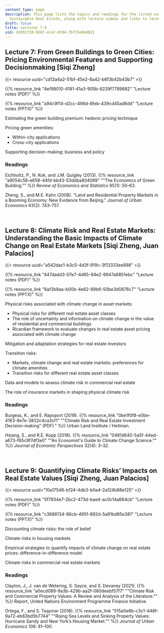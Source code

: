 ```yaml
---
content_type: page
description: This page lists the topics and readings for the listed sessions of 11.350
  Sustainable Real Estate, along with lecture videos and links to lecture slides.
draft: false
title: Lectures 7-9
uid: d2891f28-9207-4ca7-8394-fbf15e84d821
---
```

## Lecture 7: From Green Buildings to Green Cities: Pricing Environmental Features and Supporting Decisionmaking \[Siqi Zheng\]  

{{< resource uuid="cd12a4a2-51bf-45e2-8a42-b6f3b42b43b7" >}}

{{% resource_link "4ef98010-4181-41a3-905b-8239f7789882" "Lecture notes (PDF)" %}}

{{% resource_link "a94c9f14-d2cc-498d-8feb-439cd45ad6dd" "Lecture notes (PPTX)" %}}

Estimating the green building premium: hedonic pricing technique 

Pricing green amenities: 

- Within-city applications  
- Cross-city applications  

Supporting decision-making: business and policy

### Readings

Eichholtz, P., N. Kok, and J.M. Quigley (2013). {{% resource_link "a9054c58-e658-44fd-bb43-53ddba804089" "\"The Economics of Green Building.\"" %}} *Review of Economics and Statistics* 95(1): 50–63.

Zheng, S., and M.E. Kahn (2008). "Land and Residential Property Markets in a Booming Economy: New Evidence from Beijing." *Journal of Urban Economics* 63(2): 743–757. 

 

## Lecture 8: Climate Risk and Real Estate Markets: Understanding the Basic Impacts of Climate Change on Real Estate Markets \[Siqi Zheng, Juan Palacios\]

{{< resource uuid="a542dac1-b3c5-4d3f-919c-3f13333ee898" >}}

{{% resource_link "447dadd3-07e7-4d65-94e2-8947a6851ebc" "Lecture notes (PDF)" %}}

{{% resource_link "6af3b9aa-b00b-4e62-89b6-50be3d0876c7" "Lecture notes (PPTX)" %}}

Physical risks associated with climate change in asset markets:  

- Physical risks for different real estate asset classes  
- The role of uncertainty and information on climate change in the value of residential and commercial buildings
- Ricardian framework to evaluate changes in real estate asset pricing associated with climate change

Mitigation and adaptation strategies for real estate investors  

Transition risks:  

- Markets, climate change and real estate markets: preferences for climate amenities  
- Transition risks for different real estate asset classes  

Data and models to assess climate risk in commercial real estate  

The role of insurance markets in shaping physical climate risk  

### Readings

Burgess, K., and E. Rapoport (2019). {{% resource_link "0be1f0f8-e0be-4163-8e7e-3832c4ca3cf1" "\"Climate Risk and Real Estate Investment Decision-making\" (PDF)." %}} Urban Land Institute / Heitman. 

Hsiang, S., and R.E. Kopp (2018). {{% resource_link "0481d640-5a5f-44ed-a673-f65c9f7df3e0" "\"An Economist's Guide to Climate Change Science.\"" %}} *Journal of Economic Perspectives* 32(4): 3–32. 

 

## Lecture 9: Quantifying Climate Risks’ Impacts on Real Estate Values \[Siqi Zheng, Juan Palacios\]

{{< resource uuid="10a17546-bf24-4db3-b0a4-2a124b88e125" >}}

{{% resource_link "5f7934e7-2bc2-473d-bae4-ac0c14a664cb" "Lecture notes (PDF)" %}}

{{% resource_link "c3686134-86cb-495f-892d-5a91bd85e381" "Lecture notes (PPTX)" %}}

Discounting climate risks: the role of belief 

Climate risks in housing markets

Empirical strategies to quantify impacts of climate change on real estate prices: difference-in-difference model 

Climate risks in commercial real estate markets

### Readings

Clayton, J., J. van de Wetering, S. Sayce, and S. Devaney (2021). {{% resource_link "a0ecd089-9a3b-429b-aa2f-080deebf57f7" "\"Climate Risk and Commercial Property Values: A Review and Analysis of the Literature.\"" %}} Report, United Nations Environment Programme Finance Initiative.

Ortega, F., and S. Taṣpınar (2018). {{% resource_link "515a0e6b-c3c1-448f-9a72-eb63bd5b7744" "\"Rising Sea Levels and Sinking Property Values: Hurricane Sandy and New York’s Housing Market.\"" %}} *Journal of Urban Economics* 106: 81–100.